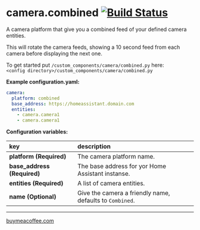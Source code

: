 # camera.combined [![Build Status](https://travis-ci.org/custom-components/camera.combined.svg?branch=master)](https://travis-ci.org/custom-components/camera.combined)

A camera platform that give you a combined feed of your defined camera entities.

This will rotate the camera feeds, showing a 10 second feed from each camera before displaying the next one.
  
To get started put `/custom_components/camera/combined.py` here:  
`<config directory>/custom_components/camera/combined.py`  
  
**Example configuration.yaml:**

```yaml
camera:
  platform: combined
  base_address: https://homeassistant.domain.com
  entities:
    - camera.camera1
    - camera.camera1
```

**Configuration variables:**  

key | description  
:--- | :---  
**platform (Required)** | The camera platform name.  
**base_address (Required)** | The base address for yor Home Assistant instanse.
**entities (Required)** | A list of camera entities.
**name (Optional)** | Give the camera a friendly name, defaults to `Combined`.

***

[buymeacoffee.com](https://www.buymeacoffee.com/ludeeus)
